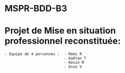 # MSPR-BDD-B3

# Projet de Mise en situation professionnel reconstituée:
    - Equipe de 4 personnes :  - Rémi R
                               - Gaêtan T
                               - Kévin M  
                               - Enzo V
                               
    
